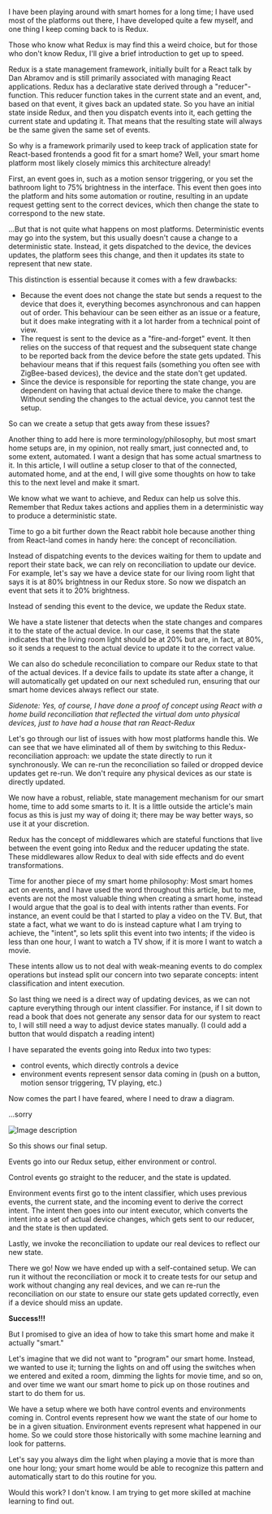 I have been playing around with smart homes for a long time; I have used most of the platforms out there, I have developed quite a few myself, and one thing I keep coming back to is Redux.

Those who know what Redux is may find this a weird choice, but for those who don't know Redux, I'll give a brief introduction to get up to speed.

Redux is a state management framework, initially built for a React talk by Dan Abramov and is still primarily associated with managing React applications. Redux has a declarative state derived through a "reducer"-function. This reducer function takes in the current state and an event, and, based on that event, it gives back an updated state. So you have an initial state inside Redux, and then you dispatch events into it, each getting the current state and updating it. That means that the resulting state will always be the same given the same set of events.

So why is a framework primarily used to keep track of application state for React-based frontends a good fit for a smart home? Well, your smart home platform most likely closely mimics this architecture already!

First, an event goes in, such as a motion sensor triggering, or you set the bathroom light to 75% brightness in the interface. This event then goes into the platform and hits some automation or routine, resulting in an update request getting sent to the correct devices, which then change the state to correspond to the new state.

...But that is not quite what happens on most platforms. Deterministic events may go into the system, but this usually doesn't cause a change to a deterministic state. Instead, it gets dispatched to the device, the devices updates, the platform sees this change, and then it updates its state to represent that new state.

This distinction is essential because it comes with a few drawbacks:

* Because the event does not change the state but sends a request to the device that does it, everything becomes asynchronous and can happen out of order. This behaviour can be seen either as an issue or a feature, but it does make integrating with it a lot harder from a technical point of view.
* The request is sent to the device as a "fire-and-forget" event. It then relies on the success of that request and the subsequent state change to be reported back from the device before the state gets updated. This behaviour means that if this request fails (something you often see with ZigBee-based devices), the device and the state don't get updated.
* Since the device is responsible for reporting the state change, you are dependent on having that actual device there to make the change. Without sending the changes to the actual device, you cannot test the setup.

So can we create a setup that gets away from these issues?

Another thing to add here is more terminology/philosophy, but most smart home setups are, in my opinion, not really smart, just connected and, to some extent, automated. I want a design that has some actual smartness to it. In this article, I will outline a setup closer to that of the connected, automated home, and at the end, I will give some thoughts on how to take this to the next level and make it smart.

We know what we want to achieve, and Redux can help us solve this. Remember that Redux takes actions and applies them in a deterministic way to produce a deterministic state.

Time to go a bit further down the React rabbit hole because another thing from React-land comes in handy here: the concept of reconciliation.

Instead of dispatching events to the devices waiting for them to update and report their state back, we can rely on reconciliation to update our device. For example, let's say we have a device state for our living room light that says it is at 80% brightness in our Redux store. So now we dispatch an event that sets it to 20% brightness.

Instead of sending this event to the device, we update the Redux state. 

We have a state listener that detects when the state changes and compares it to the state of the actual device. In our case, it seems that the state indicates that the living room light should be at 20% but are, in fact, at 80%, so it sends a request to the actual device to update it to the correct value.

We can also do schedule reconciliation to compare our Redux state to that of the actual devices. If a device fails to update its state after a change, it will automatically get updated on our next scheduled run, ensuring that our smart home devices always reflect our state.

_Sidenote: Yes, of course, I have done a proof of concept using React with a home build reconciliation that reflected the virtual dom unto physical devices, just to have had a house that ran React-Redux_

Let's go through our list of issues with how most platforms handle this. We can see that we have eliminated all of them by switching to this Redux-reconciliation approach: we update the state directly to run it synchronously. We can re-run the reconciliation so failed or dropped device updates get re-run. We don't require any physical devices as our state is directly updated.

We now have a robust, reliable, state management mechanism for our smart home, time to add some smarts to it. It is a little outside the article's main focus as this is just my way of doing it; there may be way better ways, so use it at your discretion.

Redux has the concept of middlewares which are stateful functions that live between the event going into Redux and the reducer updating the state. These middlewares allow Redux to deal with side effects and do event transformations.

Time for another piece of my smart home philosophy: Most smart homes act on events, and I have used the word throughout this article, but to me, events are not the most valuable thing when creating a smart home, instead I would argue that the goal is to deal with intents rather than events. For instance, an event could be that I started to play a video on the TV. But, that state a fact, what we want to do is instead capture what I am trying to achieve, the "intent", so lets split this event into two intents; if the video is less than one hour, I want to watch a TV show, if it is more I want to watch a movie.

These intents allow us to not deal with weak-meaning events to do complex operations but instead split our concern into two separate concepts: intent classification and intent execution.

So last thing we need is a direct way of updating devices, as we can not capture everything through our intent classifier. For instance, if I sit down to read a book that does not generate any sensor data for our system to react to, I will still need a way to adjust device states manually. (I could add a button that would dispatch a reading intent)

I have separated the events going into Redux into two types:

* control events, which directly controls a device
* environment events represent sensor data coming in (push on a button, motion sensor triggering, TV playing, etc.)

Now comes the part I have feared, where I need to draw a diagram.

...sorry


![Image description](https://dev-to-uploads.s3.amazonaws.com/uploads/articles/nhzfqbddv4otq6h4zprf.png)

So this shows our final setup.

Events go into our Redux setup, either environment or control.

Control events go straight to the reducer, and the state is updated.

Environment events first go to the intent classifier, which uses previous events, the current state, and the incoming event to derive the correct intent. The intent then goes into our intent executor, which converts the intent into a set of actual device changes, which gets sent to our reducer, and the state is then updated.

Lastly, we invoke the reconciliation to update our real devices to reflect our new state.

There we go! Now we have ended up with a self-contained setup. We can run it without the reconciliation or mock it to create tests for our setup and work without changing any real devices, and we can re-run the reconciliation on our state to ensure our state gets updated correctly, even if a device should miss an update.

**Success!!!**

But I promised to give an idea of how to take this smart home and make it actually "smart."

Let's imagine that we did not want to "program" our smart home. Instead, we wanted to use it; turning the lights on and off using the switches when we entered and exited a room, dimming the lights for movie time, and so on, and over time we want our smart home to pick up on those routines and start to do them for us.

We have a setup where we both have control events and environments coming in. Control events represent how we want the state of our home to be in a given situation. Environment events represent what happened in our home. So we could store those historically with some machine learning and look for patterns.

Let's say you always dim the light when playing a movie that is more than one hour long; your smart home would be able to recognize this pattern and automatically start to do this routine for you.

Would this work? I don't know. I am trying to get more skilled at machine learning to find out.
